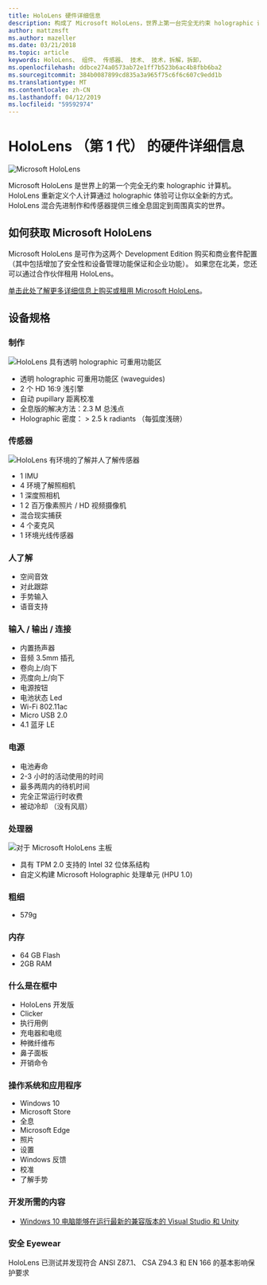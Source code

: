 ```yaml
---
title: HoloLens 硬件详细信息
description: 构成了 Microsoft HoloLens，世界上第一台完全无约束 holographic 计算机运行 Windows 的组件的概述。
author: mattzmsft
ms.author: mazeller
ms.date: 03/21/2018
ms.topic: article
keywords: HoloLens、 组件、 传感器、 技术、 技术，拆解，拆卸，
ms.openlocfilehash: ddbce274a0573ab72e1ff7b523b6ac4b8fbb6ba2
ms.sourcegitcommit: 384b0087899cd835a3a965f75c6f6c607c9edd1b
ms.translationtype: MT
ms.contentlocale: zh-CN
ms.lasthandoff: 04/12/2019
ms.locfileid: "59592974"
---
```

# <a name="hololens-1st-gen-hardware-details"></a>HoloLens （第 1 代） 的硬件详细信息

![Microsoft HoloLens](images/see-through-400px.jpg)

Microsoft HoloLens 是世界上的第一个完全无约束 holographic 计算机。 HoloLens 重新定义个人计算通过 holographic 体验可让你以全新的方式。 HoloLens 混合先进制作和传感器提供三维全息固定到周围真实的世界。

## <a name="how-to-get-microsoft-hololens"></a>如何获取 Microsoft HoloLens

Microsoft HoloLens 是可作为这两个 Development Edition 购买和商业套件配置 （其中包括增加了安全性和设备管理功能保证和企业功能）。 如果您在北美，您还可以通过合作伙伴租用 HoloLens。

[单击此处了解更多详细信息上购买或租用 Microsoft HoloLens](https://www.microsoft.com/hololens/buy)。

## <a name="device-specifications"></a>设备规格

### <a name="optics"></a>制作

![HoloLens 具有透明 holographic 可重用功能区](images/displays-400px.jpg)
* 透明 holographic 可重用功能区 (waveguides)
* 2 个 HD 16:9 浅引擎
* 自动 pupillary 距离校准
* 全息版的解决方法：2.3 M 总浅点
* Holographic 密度： > 2.5 k radiants （每弧度浅磅）

### <a name="sensors"></a>传感器

![HoloLens 有环境的了解并人了解传感器](images/sensor-bar-400px.jpg)
* 1 IMU
* 4 环境了解照相机
* 1 深度照相机
* 1 2 百万像素照片 / HD 视频摄像机
* 混合现实捕获
* 4 个麦克风
* 1 环境光线传感器

### <a name="human-understanding"></a>人了解
* 空间音效
* 对此跟踪
* 手势输入
* 语音支持

### <a name="input--output--connectivity"></a>输入 / 输出 / 连接
* 内置扬声器
* 音频 3.5mm 插孔
* 卷向上/向下
* 亮度向上/向下
* 电源按钮
* 电池状态 Led
* Wi-Fi 802.11ac
* Micro USB 2.0
* 4.1 蓝牙 LE

### <a name="power"></a>电源
* 电池寿命
* 2-3 小时的活动使用的时间
* 最多两周内的待机时间
* 完全正常运行时收费
* 被动冷却 （没有风扇）

### <a name="processors"></a>处理器

![对于 Microsoft HoloLens 主板](images/motherboard-400px.jpg)
* 具有 TPM 2.0 支持的 Intel 32 位体系结构
* 自定义构建 Microsoft Holographic 处理单元 (HPU 1.0)

### <a name="weight"></a>粗细
* 579g

### <a name="memory"></a>内存
* 64 GB Flash
* 2GB RAM

### <a name="whats-in-the-box"></a>什么是在框中
* HoloLens 开发版
* Clicker
* 执行用例
* 充电器和电缆
* 种微纤维布
* 鼻子面板
* 开销命令

### <a name="os-and-apps"></a>操作系统和应用程序
* Windows 10
* Microsoft Store
* 全息
* Microsoft Edge
* 照片
* 设置
* Windows 反馈
* 校准
* 了解手势

### <a name="what-you-need-to-develop"></a>开发所需的内容
* [Windows 10 电脑能够在运行最新的兼容版本的 Visual Studio 和 Unity](install-the-tools.md)

### <a name="safety-eyewear"></a>安全 Eyewear

HoloLens 已测试并发现符合 ANSI Z87.1、 CSA Z94.3 和 EN 166 的基本影响保护要求
